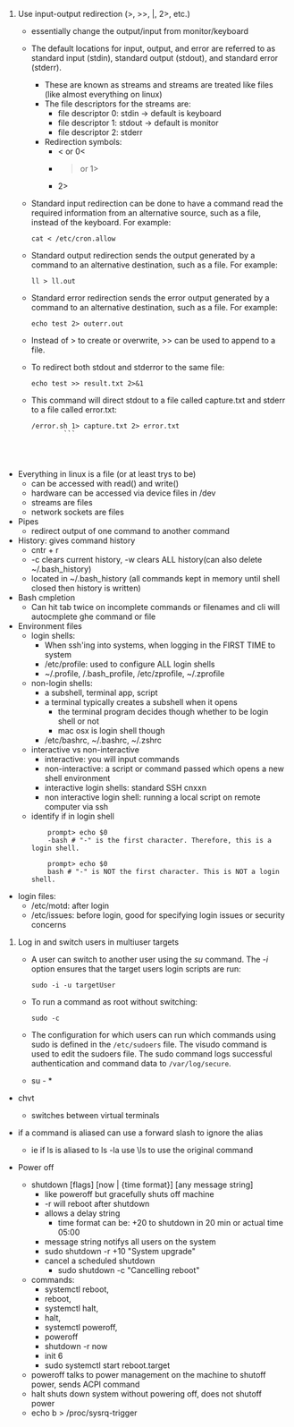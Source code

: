 1. Use input-output redirection (>, >>, |, 2>, etc.)
	* essentially change the output/input from monitor/keyboard

    * The default locations for input, output, and error are referred to as standard input (stdin), standard output (stdout), and standard error (stderr). 
		* These are known as streams and streams are treated like files (like almost everything on linux)
		* The file descriptors for the streams are:
			* file descriptor 0: stdin -> default is keyboard
			* file descriptor 1: stdout -> default is monitor
			* file descriptor 2: stderr
		* Redirection symbols:
			* < or 0<
			* > or 1>
			* 2>
    
    * Standard input redirection can be done to have a command read the required information from an alternative source, such as a file, instead of the keyboard. For example:
        ```shell
        cat < /etc/cron.allow 
        ```

    * Standard output redirection sends the output generated by a command to an alternative destination, such as a file. For example:
        ```shell
        ll > ll.out
        ```

    * Standard error redirection sends the error output generated by a command to an alternative destination, such as a file. For example: 
        ```shell
        echo test 2> outerr.out
        ```

    * Instead of > to create or overwrite, >> can be used to append to a file.

    * To redirect both stdout and stderror to the same file:
        ```shell
        echo test >> result.txt 2>&1
        ```

	* This command will direct stdout to a file called capture.txt and stderr to a file called error.txt:
		```shell
		/error.sh 1> capture.txt 2> error.txt
        		```




* Everything in linux is a file (or at least trys to be)
    * can be accessed with read() and write()
    * hardware can be accessed via device files in /dev
    * streams are files
    * network sockets are files
* Pipes
    * redirect output of one command to another command
* History: gives command history
    * cntr + r
    * -c clears current history, -w clears ALL history(can also delete ~/.bash_history)
    * located in ~/.bash_history (all commands kept in memory until shell closed then history is written)
* Bash cmpletion
    * Can hit tab twice on incomplete commands or filenames and cli will autocmplete ghe command or file
* Environment files
    * login shells:
        * When ssh'ing into systems, when logging in the FIRST TIME to system
        * /etc/profile: used to configure ALL login shells
        * ~/.profile, /.bash_profile, /etc/zprofile, ~/.zprofile
    * non-login shells:
        * a subshell, terminal app, script
        * a terminal typically creates a subshell when it opens
            * the terminal program decides though whether to be login shell or not
            * mac osx is login shell though
        * /etc/bashrc, ~/.bashrc, ~/.zshrc 
    * interactive vs non-interactive
        * interactive: you will input commands
        * non-interactive: a script or command passed which opens a new shell environment
        * interactive login shells: standard SSH cnxxn
        * non interactive login shell: running a local script on remote computer via ssh
    * identify if in login shell
        ```shell
            prompt> echo $0
            -bash # "-" is the first character. Therefore, this is a login shell.

            prompt> echo $0
            bash # "-" is NOT the first character. This is NOT a login shell.
        ```
* login files:
    * /etc/motd: after login
    * /etc/issues: before login, good for specifying login issues or security concerns


1. Log in and switch users in multiuser targets

    * A user can switch to another user using the *su* command. The *-i* option ensures that the target users login scripts are run:
        ```shell
        sudo -i -u targetUser
        ``` 

    * To run a command as root without switching:
        ```shell
        sudo -c
        ``` 

    * The configuration for which users can run which commands using sudo is defined in the `/etc/sudoers` file. The visudo command is used to edit the sudoers file. The sudo command logs successful authentication and command data to `/var/log/secure`.

    * su -
        * 

* chvt 
    * switches between virtual terminals


* if a command is aliased can use a forward slash to ignore the alias
    * ie if ls is aliased to ls -la use \ls to use the original command



* Power off
    * shutdown [flags] [now | {time format}] [any message string]
        * like poweroff but gracefully shuts off machine
        * -r  will reboot after shutdown
        * allows a delay string
            * time format can be: +20 to shutdown in 20 min or actual time 05:00
        * message string notifys all users on the system
        * sudo shutdown -r +10 "System upgrade"
        * cancel a scheduled shutdown
            * sudo shutdown -c "Cancelling reboot"
    * commands:
        * systemctl reboot, 
        * reboot, 
        * systemctl halt, 
        * halt, 
        * systemctl poweroff, 
        * poweroff
        * shutdown -r now
        * init 6
        * sudo systemctl start reboot.target
    * poweroff talks to power management on the machine to shutoff power, sends ACPI command
    * halt shuts down system without powering off, does not shutoff power
    * echo b > /proc/sysrq-trigger


